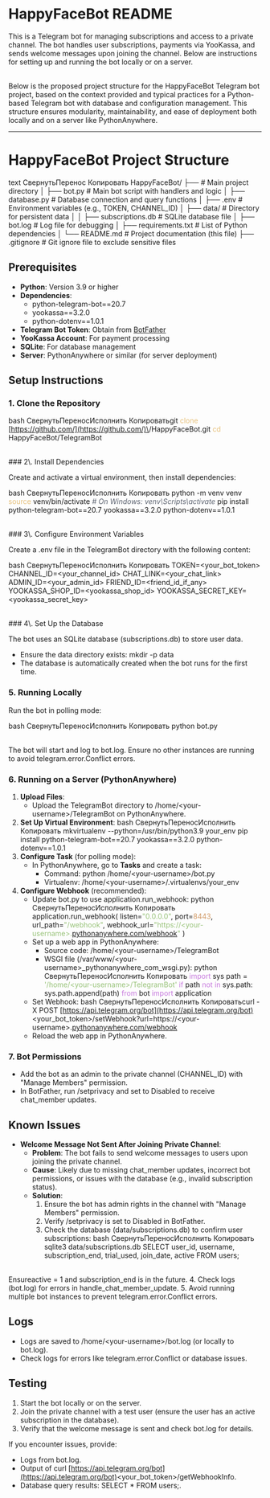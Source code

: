 # HappyFaceBot README

This is a Telegram bot for managing subscriptions and access to a private channel. The bot handles user subscriptions, payments via YooKassa, and sends welcome messages upon joining the channel. Below are instructions for setting up and running the bot locally or on a server.

<br>
Below is the proposed project structure for the HappyFaceBot Telegram bot project, based on the context provided and typical practices for a Python-based Telegram bot with database and configuration management. This structure ensures modularity, maintainability, and ease of deployment both locally and on a server like PythonAnywhere.

- - -

# HappyFaceBot Project Structure

text
СвернутьПеренос
Копировать
HappyFaceBot/
├── # Main project directory
│ ├── bot.py # Main bot script with handlers and logic
│ ├── database.py # Database connection and query functions
│ ├── .env # Environment variables (e.g., TOKEN, CHANNEL\_ID)
│ ├── data/ # Directory for persistent data
│ │ ├── subscriptions.db # SQLite database file
│ ├── bot.log # Log file for debugging
│ ├── requirements.txt # List of Python dependencies
│ └── README.md # Project documentation (this file)
├── .gitignore # Git ignore file to exclude sensitive files

## Prerequisites

* **Python**: Version 3.9 or higher
* **Dependencies**:
    * python-telegram-bot==20.7
    * yookassa==3.2.0
    * python-dotenv==1.0.1
* **Telegram Bot Token**: Obtain from [BotFather](https://t.me/BotFather)
* **YooKassa Account**: For payment processing
* **SQLite**: For database management
* **Server**: PythonAnywhere or similar (for server deployment)

## Setup Instructions

### 1\. Clone the Repository

bash
СвернутьПереносИсполнить
Копироватьgit <span class="colour" style="color: rgb(230, 192, 123);">clone</span> [https://github.com/](https://github.com/)\<your-username>/HappyFaceBot.git
<span class="colour" style="color: rgb(230, 192, 123);">cd</span> HappyFaceBot/TelegramBot

<br>
### 2\. Install Dependencies

Create and activate a virtual environment, then install dependencies:

bash
СвернутьПереносИсполнить
Копировать
python -m venv venv
<span class="colour" style="color: rgb(230, 192, 123);">source</span> venv/bin/activate <span class="colour" style="color: rgb(92, 99, 112);">*\# On Windows: venv\Scripts\activate*</span>
pip install python-telegram-bot==20.7 yookassa==3.2.0 python-dotenv==1.0.1

<br>
### 3\. Configure Environment Variables

Create a .env file in the TelegramBot directory with the following content:

bash
СвернутьПереносИсполнить
Копировать
TOKEN=<your\_bot\_token>
CHANNEL\_ID=<your\_channel\_id>
CHAT\_LINK=<your\_chat\_link>
ADMIN\_ID=<your\_admin\_id>
FRIEND\_ID=<friend\_id\_if\_any>
YOOKASSA\_SHOP\_ID=<yookassa\_shop\_id>
YOOKASSA\_SECRET\_KEY=<yookassa\_secret\_key>

<br>
### 4\. Set Up the Database

The bot uses an SQLite database (subscriptions.db) to store user data.

* Ensure the data directory exists: mkdir -p data
* The database is automatically created when the bot runs for the first time.

### 5\. Running Locally

Run the bot in polling mode:

bash
СвернутьПереносИсполнить
Копировать
python bot.py

<br>
The bot will start and log to bot.log. Ensure no other instances are running to avoid telegram.error.Conflict errors.

### 6\. Running on a Server \(PythonAnywhere\)

1. **Upload Files**:
    * Upload the TelegramBot directory to /home/\<your-username>/TelegramBot on PythonAnywhere.
2. **Set Up Virtual Environment**:
bash
СвернутьПереносИсполнить
Копировать
mkvirtualenv --python=/usr/bin/python3.9 your\_env
pip install python-telegram-bot==20.7 yookassa==3.2.0 python-dotenv==1.0.1
3. **Configure Task** (for polling mode):
    * In PythonAnywhere, go to **Tasks** and create a task:
        * Command: python /home/\<your-username>/bot.py
        * Virtualenv: /home/\<your-username>/.virtualenvs/your\_env
4. **Configure Webhook** (recommended):
    * Update bot.py to use application.run\_webhook:
    python
    СвернутьПереносИсполнить
    Копировать
    application.run\_webhook(
    listen=<span class="colour" style="color: rgb(152, 195, 121);">"0.0.0.0"</span>,
    port=<span class="colour" style="color: rgb(209, 154, 102);">8443</span>,
    url\_path=<span class="colour" style="color: rgb(152, 195, 121);">"/webhook"</span>,
    webhook\_url=<span class="colour" style="color: rgb(152, 195, 121);">"https://\<your-username>.[pythonanywhere.com/webhook](http://pythonanywhere.com/webhook)"</span>
    )
    * Set up a web app in PythonAnywhere:
        * Source code: /home/\<your-username>/TelegramBot
        * WSGI file (/var/www/\<your-username>\_pythonanywhere\_com\_wsgi.py):
        python
        СвернутьПереносИсполнить
        Копировать
        <span class="colour" style="color: rgb(198, 120, 221);">import</span> sys
        path = <span class="colour" style="color: rgb(152, 195, 121);">'/home/\<your-username>/TelegramBot'</span>
        <span class="colour" style="color: rgb(198, 120, 221);">if</span> path <span class="colour" style="color: rgb(198, 120, 221);">not</span> <span class="colour" style="color: rgb(198, 120, 221);">in</span> sys.path:
        sys.path.append(path)
        <span class="colour" style="color: rgb(198, 120, 221);">from</span> bot <span class="colour" style="color: rgb(198, 120, 221);">import</span> application
    * Set Webhook:
    bash
    СвернутьПереносИсполнить
    Копироватьcurl -X POST [https://api.telegram.org/bot](https://api.telegram.org/bot)<your\_bot\_token>/setWebhook?url=https://\<your-username>.[pythonanywhere.com/webhook](http://pythonanywhere.com/webhook)
    * Reload the web app in PythonAnywhere.

### 7\. Bot Permissions

* Add the bot as an admin to the private channel (CHANNEL\_ID) with "Manage Members" permission.
* In BotFather, run /setprivacy and set to Disabled to receive chat\_member updates.

## Known Issues

* **Welcome Message Not Sent After Joining Private Channel**:
    * **Problem**: The bot fails to send welcome messages to users upon joining the private channel.
    * **Cause**: Likely due to missing chat\_member updates, incorrect bot permissions, or issues with the database (e.g., invalid subscription status).
    * **Solution**:
        1. Ensure the bot has admin rights in the channel with "Manage Members" permission.
        2. Verify /setprivacy is set to Disabled in BotFather.
        3. Check the database (data/subscriptions.db) to confirm user subscriptions:
        bash
        СвернутьПереносИсполнить
        Копировать
        sqlite3 data/subscriptions.db
        SELECT user\_id, username, subscription\_end, trial\_used, join\_date, active FROM users;
        <br>
Ensureactive = 1 and subscription\_end is in the future.
        4. Check logs (bot.log) for errors in handle\_chat\_member\_update.
        5. Avoid running multiple bot instances to prevent telegram.error.Conflict errors.

## Logs

* Logs are saved to /home/\<your-username>/bot.log (or locally to bot.log).
* Check logs for errors like telegram.error.Conflict or database issues.

## Testing

1. Start the bot locally or on the server.
2. Join the private channel with a test user (ensure the user has an active subscription in the database).
3. Verify that the welcome message is sent and check bot.log for details.

If you encounter issues, provide:

* Logs from bot.log.
* Output of curl [https://api.telegram.org/bot](https://api.telegram.org/bot)<your\_bot\_token>/getWebhookInfo.
* Database query results: SELECT \* FROM users;.